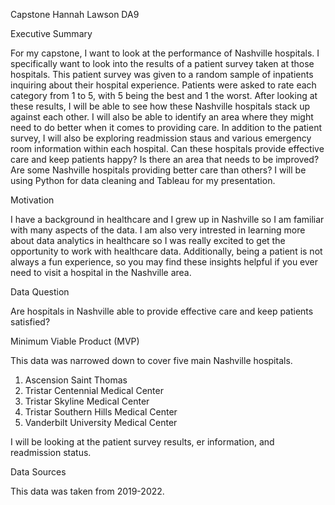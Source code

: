Capstone Hannah Lawson DA9

Executive Summary

For my capstone, I want to look at the performance of Nashville hospitals. I specifically want to look into the results of a patient survey taken at those hospitals. This patient survey was given to a random sample of inpatients inquiring about their hospital experience. Patients were asked to rate each category from 1 to 5, with 5 being the best and 1 the worst. After looking at these results, I will be able to see how these Nashville hospitals stack up against each other. I will also be able to identify an area where they might need to do better when it comes to providing care. In addition to the patient survey, I will also be exploring readmission staus and various emergency room information within each hospital. Can these hospitals provide effective care and keep patients happy? Is there an area that needs to be improved? Are some Nashville hospitals providing better care than others? I will be using Python for data cleaning and Tableau for my presentation. 

Motivation

I have a background in healthcare and I grew up in Nashville so I am familiar with many aspects of the data. I am also very intrested in learning more about data analytics in healthcare so I was really excited to get the opportunity to work with healthcare data. Additionally, being a patient is not always a fun experience, so you may find these insights helpful if you ever need to visit a hospital in the Nashville area. 

Data Question

Are hospitals in Nashville able to provide effective care and keep patients satisfied? 

Minimum Viable Product (MVP)

This data was narrowed down to cover five main Nashville hospitals.
1. Ascension Saint Thomas
2. Tristar Centennial Medical Center
3. Tristar Skyline Medical Center
4. Tristar Southern Hills Medical Center
5. Vanderbilt University Medical Center

I will be looking at the patient survey results, er information, and readmission status.

Data Sources

This data was taken from 2019-2022.
